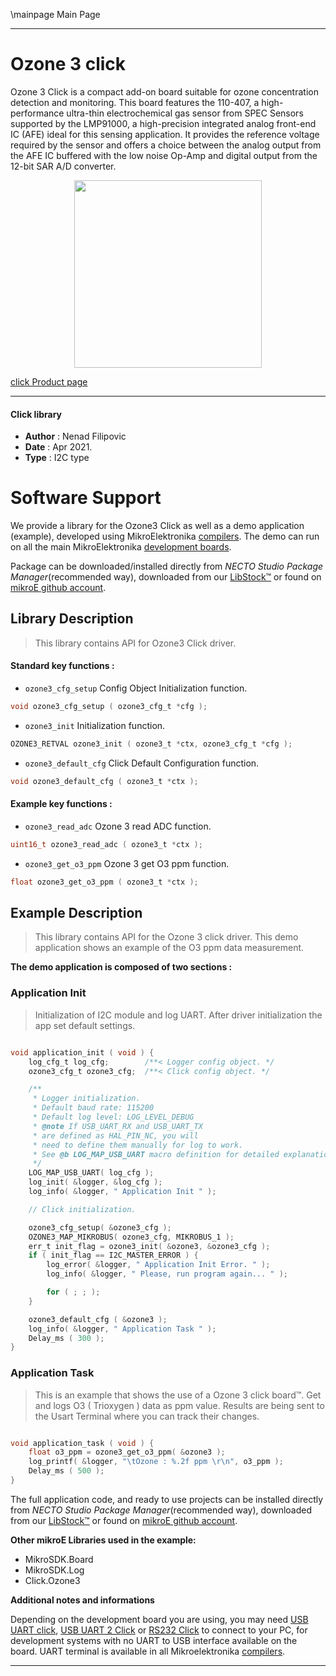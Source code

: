 \mainpage Main Page

---
# Ozone 3 click

Ozone 3 Click is a compact add-on board suitable for ozone concentration detection and monitoring. This board features the 110-407, a high-performance ultra-thin electrochemical gas sensor from SPEC Sensors supported by the LMP91000, a high-precision integrated analog front-end IC (AFE) ideal for this sensing application. It provides the reference voltage required by the sensor and offers a choice between the analog output from the AFE IC buffered with the low noise Op-Amp and digital output from the 12-bit SAR A/D converter.

<p align="center">
  <img src="https://download.mikroe.com/images/click_for_ide/ozone3_click.png" height=300px>
</p>

[click Product page](https://www.mikroe.com/ozone-3-click)

---


#### Click library

- **Author**        : Nenad Filipovic
- **Date**          : Apr 2021.
- **Type**          : I2C type


# Software Support

We provide a library for the Ozone3 Click
as well as a demo application (example), developed using MikroElektronika
[compilers](https://www.mikroe.com/necto-studio).
The demo can run on all the main MikroElektronika [development boards](https://www.mikroe.com/development-boards).

Package can be downloaded/installed directly from *NECTO Studio Package Manager*(recommended way), downloaded from our [LibStock&trade;](https://libstock.mikroe.com) or found on [mikroE github account](https://github.com/MikroElektronika/mikrosdk_click_v2/tree/master/clicks).

## Library Description

> This library contains API for Ozone3 Click driver.

#### Standard key functions :

- `ozone3_cfg_setup` Config Object Initialization function.
```c
void ozone3_cfg_setup ( ozone3_cfg_t *cfg );
```

- `ozone3_init` Initialization function.
```c
OZONE3_RETVAL ozone3_init ( ozone3_t *ctx, ozone3_cfg_t *cfg );
```

- `ozone3_default_cfg` Click Default Configuration function.
```c
void ozone3_default_cfg ( ozone3_t *ctx );
```

#### Example key functions :

- `ozone3_read_adc` Ozone 3 read ADC function.
```c
uint16_t ozone3_read_adc ( ozone3_t *ctx );
```

- `ozone3_get_o3_ppm` Ozone 3 get O3 ppm function.
```c
float ozone3_get_o3_ppm ( ozone3_t *ctx );
```

## Example Description

> This library contains API for the Ozone 3 click driver.
> This demo application shows an example of the O3 ppm data measurement.

**The demo application is composed of two sections :**

### Application Init

> Initialization of I2C module and log UART.
> After driver initialization the app set default settings.

```c

void application_init ( void ) {
    log_cfg_t log_cfg;        /**< Logger config object. */
    ozone3_cfg_t ozone3_cfg;  /**< Click config object. */

    /** 
     * Logger initialization.
     * Default baud rate: 115200
     * Default log level: LOG_LEVEL_DEBUG
     * @note If USB_UART_RX and USB_UART_TX 
     * are defined as HAL_PIN_NC, you will 
     * need to define them manually for log to work. 
     * See @b LOG_MAP_USB_UART macro definition for detailed explanation.
     */
    LOG_MAP_USB_UART( log_cfg );
    log_init( &logger, &log_cfg );
    log_info( &logger, " Application Init " );

    // Click initialization.

    ozone3_cfg_setup( &ozone3_cfg );
    OZONE3_MAP_MIKROBUS( ozone3_cfg, MIKROBUS_1 );
    err_t init_flag = ozone3_init( &ozone3, &ozone3_cfg );
    if ( init_flag == I2C_MASTER_ERROR ) {
        log_error( &logger, " Application Init Error. " );
        log_info( &logger, " Please, run program again... " );

        for ( ; ; );
    }

    ozone3_default_cfg ( &ozone3 );
    log_info( &logger, " Application Task " );
    Delay_ms ( 300 );
}

```

### Application Task

> This is an example that shows the use of a Ozone 3 click board™.
> Get and logs O3 ( Trioxygen ) data as ppm value.
> Results are being sent to the Usart Terminal where you can track their changes.

```c

void application_task ( void ) {
    float o3_ppm = ozone3_get_o3_ppm( &ozone3 );
    log_printf( &logger, "\tOzone : %.2f ppm \r\n", o3_ppm );
    Delay_ms ( 500 );
}

```

The full application code, and ready to use projects can be installed directly from *NECTO Studio Package Manager*(recommended way), downloaded from our [LibStock&trade;](https://libstock.mikroe.com) or found on [mikroE github account](https://github.com/MikroElektronika/mikrosdk_click_v2/tree/master/clicks).

**Other mikroE Libraries used in the example:**

- MikroSDK.Board
- MikroSDK.Log
- Click.Ozone3

**Additional notes and informations**

Depending on the development board you are using, you may need
[USB UART click](https://www.mikroe.com/usb-uart-click),
[USB UART 2 Click](https://www.mikroe.com/usb-uart-2-click) or
[RS232 Click](https://www.mikroe.com/rs232-click) to connect to your PC, for
development systems with no UART to USB interface available on the board. UART
terminal is available in all Mikroelektronika
[compilers](https://shop.mikroe.com/compilers).

---
